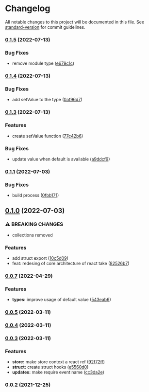 # Changelog

All notable changes to this project will be documented in this file. See [standard-version](https://github.com/conventional-changelog/standard-version) for commit guidelines.

### [0.1.5](https://github.com/albizures/react-take/compare/v0.1.4...v0.1.5) (2022-07-13)


### Bug Fixes

* remove module type ([e679c1c](https://github.com/albizures/react-take/commit/e679c1c605539f8499ccb7b001f3e81ddb30ab29))

### [0.1.4](https://github.com/albizures/react-take/compare/v0.1.3...v0.1.4) (2022-07-13)


### Bug Fixes

* add setValue to the type ([0af96d7](https://github.com/albizures/react-take/commit/0af96d772b26429d525695050c36f74b9d3e845a))

### [0.1.3](https://github.com/albizures/react-take/compare/v0.1.1...v0.1.3) (2022-07-13)


### Features

* create setValue function ([77c42b6](https://github.com/albizures/react-take/commit/77c42b6eec3bf007e8dbcfe78c14e123bf05933a))


### Bug Fixes

* update value when default is available ([a9ddcf9](https://github.com/albizures/react-take/commit/a9ddcf9da8d7ce87ea804d75745984270513ff70))

### [0.1.1](https://github.com/albizures/react-take/compare/v0.1.0...v0.1.1) (2022-07-03)


### Bug Fixes

* build process ([0fbb171](https://github.com/albizures/react-take/commit/0fbb171736c57ee0c83cbff04030176f9bc731d5))

## [0.1.0](https://github.com/albizures/react-take/compare/v0.0.7...v0.1.0) (2022-07-03)


### ⚠ BREAKING CHANGES

* collections removed

### Features

* add struct export ([10c5d09](https://github.com/albizures/react-take/commit/10c5d09c0a8c3657ecf565cf237ad736840dc8a0))
* feat: redesing of core architecture of react take ([82526b7](https://github.com/albizures/react-take/commit/82526b75595e63bcc78940461721d829ea164a2a))

### [0.0.7](https://github.com/albizures/react-take/compare/v0.0.5...v0.0.7) (2022-04-29)


### Features

* **types:** improve usage of default value ([543eab6](https://github.com/albizures/react-take/commit/543eab665b7ca8bb3d47817828b5313978525d07))

### [0.0.5](https://github.com/albizures/react-take/compare/v0.0.4...v0.0.5) (2022-03-11)

### [0.0.4](https://github.com/albizures/react-take/compare/v0.0.3...v0.0.4) (2022-03-11)

### [0.0.3](https://github.com/albizures/react-take/compare/v0.0.2...v0.0.3) (2022-03-11)


### Features

* **store:** make store context a react ref ([92f72ff](https://github.com/albizures/react-take/commit/92f72ffa35a2eb82c658bf4d8ac63bd37adf0f8a))
* **struct:** create struct hooks ([e5560d0](https://github.com/albizures/react-take/commit/e5560d0d383c84a10231b21886aa6672e15db2bc))
* **updates:** make require event name ([cc3da2e](https://github.com/albizures/react-take/commit/cc3da2e86dd3a1f9d3b64568bde51fa1ff380d48))

### 0.0.2 (2021-12-25)
